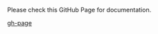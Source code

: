 Please check this GitHub Page for documentation.

[gh-page](https://chao8219.github.io/ml-101/_build/html/index.html)